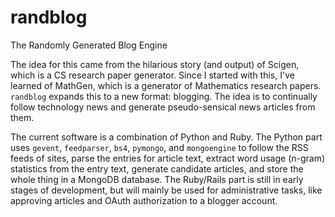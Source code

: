 randblog
========

The Randomly Generated Blog Engine


The idea for this came from the hilarious story (and output) of Scigen, which is a CS research paper generator.
Since I started with this, I've learned of MathGen, which is a generator of Mathematics research papers.
`randblog` expands this to a new format: blogging. The idea is to continually follow technology news and generate
pseudo-sensical news articles from them.

The current software is a combination of Python and Ruby. The Python part uses `gevent`, `feedparser`, `bs4`, `pymongo`, and `mongoengine`
to follow the RSS feeds of sites, parse the entries for article text, extract word usage (n-gram) statistics from the entry
text, generate candidate articles, and store the whole thing in a MongoDB database. The Ruby/Rails part is still in early stages of
development, but will mainly be used for administrative tasks, like approving articles and OAuth authorization to a blogger account.


